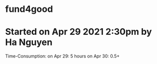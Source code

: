 # fund4good
# Started on Apr 29 2021 2:30pm by Ha Nguyen

Time-Consumption:
on Apr 29: 5 hours
on Apr 30: 0.5+
